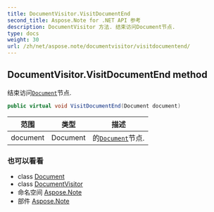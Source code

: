 ```yaml
---
title: DocumentVisitor.VisitDocumentEnd
second_title: Aspose.Note for .NET API 参考
description: DocumentVisitor 方法. 结束访问Document节点.
type: docs
weight: 30
url: /zh/net/aspose.note/documentvisitor/visitdocumentend/
---
```

## DocumentVisitor.VisitDocumentEnd method

结束访问[`Document`](../../document/)节点.

```csharp
public virtual void VisitDocumentEnd(Document document)
```

| 范围 | 类型 | 描述 |
| --- | --- | --- |
| document | Document | 的[`Document`](../../document/)节点. |

### 也可以看看

* class [Document](../../document/)
* class [DocumentVisitor](../)
* 命名空间 [Aspose.Note](../../documentvisitor/)
* 部件 [Aspose.Note](../../../)


